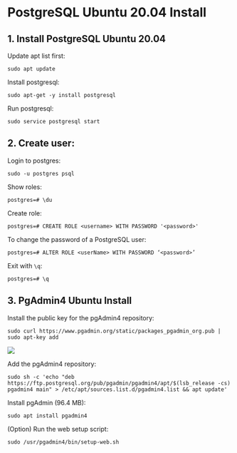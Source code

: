 # PostgreSQL Ubuntu 20.04 Install

## 1. Install PostgreSQL Ubuntu 20.04
Update apt list first:

```
sudo apt update
```

Install postgresql:
```
sudo apt-get -y install postgresql
```

Run postgresql:
```
sudo service postgresql start
```

## 2. Create user:
Login to postgres:
```
sudo -u postgres psql
```

Show roles:
```
postgres=# \du
```

Create role:
```
postgres=# CREATE ROLE <username> WITH PASSWORD '<password>'
```

To change the password of a PostgreSQL user:
```
postgres=# ALTER ROLE <userName> WITH PASSWORD ‘<password>’
```

Exit with `\q`:
```
postgres=# \q
```

## 3. PgAdmin4 Ubuntu Install
Install the public key for the pgAdmin4 repository:
```
sudo curl https://www.pgadmin.org/static/packages_pgadmin_org.pub | sudo apt-key add
```
<img src="https://i.ibb.co/jT3t56Z/Untitled.png"></aimg>

Add the pgAdmin4 repository:
```
sudo sh -c 'echo "deb https://ftp.postgresql.org/pub/pgadmin/pgadmin4/apt/$(lsb_release -cs) pgadmin4 main" > /etc/apt/sources.list.d/pgadmin4.list && apt update'
```

Install pgAdmin (96.4 MB):
```
sudo apt install pgadmin4
```

(Option) Run the web setup script:
```
sudo /usr/pgadmin4/bin/setup-web.sh
```
